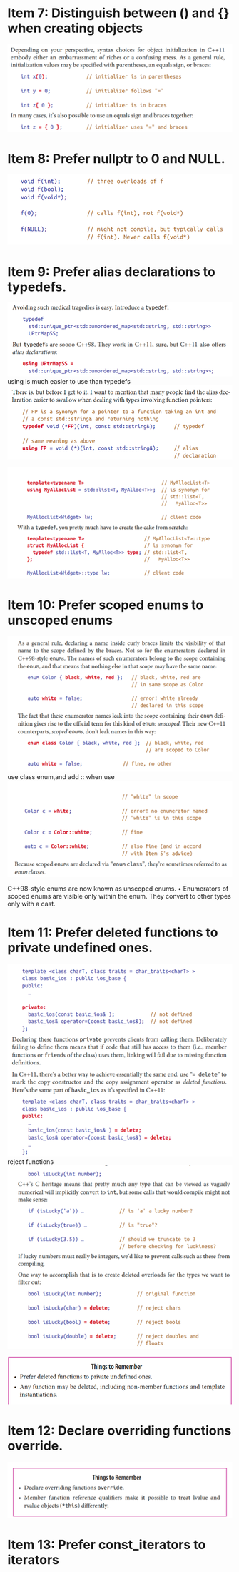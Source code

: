 
# Item 7: Distinguish between () and {} when creating objects
![Alt text](image-10.png)

# Item 8: Prefer nullptr to 0 and NULL.

![Alt text](image-11.png)

# Item 9: Prefer alias declarations to typedefs.
![Alt text](image-12.png)
using is much easier to use than typedefs
![Alt text](image-13.png)

![Alt text](image-14.png)

# Item 10: Prefer scoped enums to unscoped enums

![Alt text](image-15.png)
use class enum,and add :: when use
![Alt text](image-16.png)

C++98-style enums are now known as unscoped enums.
• Enumerators of scoped enums are visible only within the enum. They convert to other types only with a cast.

# Item 11: Prefer deleted functions to private undefined ones.


![Alt text](image-17.png)
reject functions
![Alt text](image-18.png)

![Alt text](image-19.png)

# Item 12: Declare overriding functions override.

![Alt text](image-20.png)



# Item 13: Prefer const_iterators to iterators































